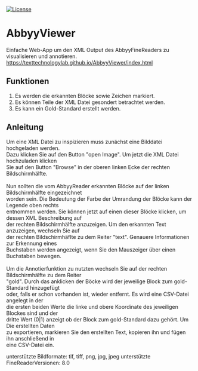 [![License](https://img.shields.io/badge/License-Apache%202.0-blue.svg)](https://opensource.org/licenses/Apache-2.0)

# AbbyyViewer
Einfache Web-App um den XML Output des AbbyyFineReaders zu visualisieren und annotieren. \
https://texttechnologylab.github.io/AbbyyViewer/index.html

## Funktionen
1. Es werden die erkannten Blöcke sowie Zeichen markiert.
2. Es können Teile der XML Datei gesondert betrachtet werden.
3. Es kann ein Gold-Standard erstellt werden.

## Anleitung

Um eine XML Datei zu inspizieren muss zunächst eine Bilddatei hochgeladen werden. \
Dazu klicken Sie auf den Button "open Image". Um jetzt die XML Datei hochzuladen klicken \
Sie auf den Button "Browse" in der oberen linken Ecke der rechten Bildschirmhälfte. \
\
Nun sollten die vom AbbyyReader erkannten Blöcke auf der linken Bildschirmhälfte eingezeichnet \
worden sein. Die Bedeutung der Farbe der Umrandung der Blöcke kann der Legende oben rechts \
entnommen werden. Sie können jetzt auf einen dieser Blöcke klicken, um dessen XML Beschreibung auf \
der rechten Bildschirmhälfte anzuzeigen. Um den erkannten Text anzuzeigen, wechseln Sie auf \
der rechten Bildschirmhäflte zu dem Reiter "text". Genauere Informationen zur Erkennung eines \
Buchstaben werden angezeigt, wenn Sie den Mauszeiger über einen Buchstaben bewegen. \
\
Um die Annotierfunktion zu nutzten wechseln Sie auf der rechten Bildschirmhälfte zu dem Reiter \
"gold". Durch das anklicken der Böcke wird der jeweilige Block zum gold-Standard hinzugefügt \
oder, falls er schon vorhanden ist, wieder entfernt. Es wird eine CSV-Datei angelegt in der \
die ersten beiden Werte die linke und obere Koordinate des jeweiligen Blockes sind und der \
dritte Wert (0|1) anzeigt ob der Block zum gold-Standard dazu gehört. Um Die erstellten Daten\
zu exportieren, markieren Sie den erstellten Text, kopieren ihn und fügen ihn anschließend in \
eine CSV-Datei ein.

unterstützte Bildformate: tif, tiff, png, jpg, jpeg
unterstützte FineReaderVersionen: 8.0
